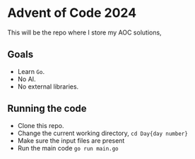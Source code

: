 # Advent of Code 2024

This will be the repo where I store my AOC solutions,

## Goals

- Learn `Go`.
- No AI.
- No external libraries.

## Running the code
- Clone this repo.
- Change the current working directory, `cd Day{day number}`
- Make sure the input files are present
- Run the main code `go run main.go`